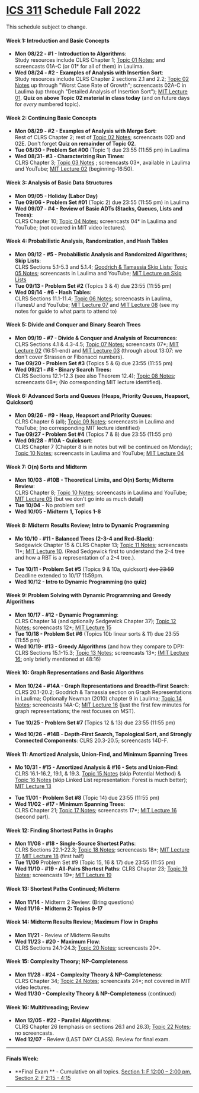 
# [ICS 311](https://ics311.github.io/) Schedule Fall 2022

This schedule subject to change.

#### Week 1: Introduction and Basic Concepts

*   **Mon 08/22 - #1 - Introduction to Algorithms**:  
    Study resources include CLRS Chapter 1; [Topic 01 Notes](Notes/Topic-01.html); and screencasts 01A-C (or 01* for all of them) in Laulima.
*   **Wed 08/24 - #2 - Examples of Analysis with Insertion Sort**:  
    Study resources include CLRS Chapter 2 sections 2.1 and 2.2; [Topic 02 Notes](Notes/Topic-02.html) up through "Worst Case Rate of Growth"; screencasts 02A-C in Laulima (up through "Detailed Analysis of Insertion Sort"); [MIT Lecture 01](http://videolectures.net/mit6046jf05_leiserson_lec01/). **Quiz on above Topic 02 material in class today** (and on future days for _every_ numbered topic).

#### Week 2: Continuing Basic Concepts

*   **Mon 08/29 - #2 - Examples of Analysis with Merge Sort**:  
    Rest of CLRS Chapter 2; rest of [Topic 02 Notes](Notes/Topic-02.html); screencasts 02D and 02E. Don't forget **Quiz on remainder of Topic 02**.
*   **Tue 08/30 - Problem Set #00** (Topic 1) due 23:55 (11:55 pm) in Laulima
*   **Wed 08/31- #3 - Characterizing Run Times**:  
    CLRS Chapter 3; [Topic 03 Notes](Notes/Topic-03.html) ; screencasts 03*, available in Laulima and YouTube; [MIT Lecture 02](http://videolectures.net/mit6046jf05_demaine_lec02/) (beginning-16:50).

#### Week 3: Analysis of Basic Data Structures

*   **Mon 09/05 - Holiday (Labor Day)**
*   **Tue 09/06 - Problem Set #01** (Topic 2) due 23:55 (11:55 pm) in Laulima
*   **Wed 09/07 - #4 - Review of Basic ADTs (Stacks, Queues, Lists and Trees)**:  
    CLRS Chapter 10; [Topic 04 Notes](Notes/Topic-04.html); screencasts 04* in Laulima and YouTube; (not covered in MIT video lectures).

#### Week 4: Probabilistic Analysis, Randomization, and Hash Tables

*   **Mon 09/12 - #5 - Probabilistic Analysis and Randomized Algorithms; Skip Lists**:  
    CLRS Sections 5.1-5.3 and 5.1.4; [Goodrich & Tamassia Skip Lists](https://laulima.hawaii.edu/portal/tool/b5e9efbc-a1c1-4627-bbe2-a9f7fa9e8cde?panel=Main#); [Topic 05 Notes](Notes/Topic-05.html); screencasts in Laulima and YouTube; [MIT Lecture on Skip Lists](http://videolectures.net/mit6046jf05_demaine_lec12/)
*   **Tue 09/13 - Problem Set #2** (Topics 3 & 4) due 23:55 (11:55 pm)
*   **Wed 09/14 - #6 - Hash Tables**:  
    CLRS Sections 11.1-11.4; [Topic 06 Notes](Notes/Topic-06.html); screencasts in Laulima, iTunesU and YouTube; [MIT Lecture 07](http://videolectures.net/mit6046jf05_leiserson_lec07/) and [MIT Lecture 08](http://videolectures.net/mit6046jf05_leiserson_lec08/) (see my notes for guide to what parts to attend to)

#### Week 5: Divide and Conquer and Binary Search Trees

*   **Mon 09/19 - #7 - Divide & Conquer and Analysis of Recurrences**:  
    CLRS Sections 4.1 & 4.3-4.5; [Topic 07 Notes](Notes/Topic-07.html); screencasts 07*; [MIT Lecture 02](http://videolectures.net/mit6046jf05_demaine_lec02/) (16:51-end) and [MIT Lecture 03](http://videolectures.net/mit6046jf05_demaine_lec03/) (through about 13:07: we don't cover Strassen or Fibonacci numbers).
*   **Tue 09/20 - Problem Set #3** (Topics 5 & 6) due 23:55 (11:55 pm)
*   **Wed 09/21 - #8 - Binary Search Trees:**  
    CLRS Sections 12.1-12.3 (see also Theorem 12.4); [Topic 08 Notes](Notes/Topic-08.html); screencasts 08*; (No corresponding MIT lecture identified).

#### Week 6: Advanced Sorts and Queues (Heaps, Priority Queues, Heapsort, Quicksort)

*   **Mon 09/26 - #9 - Heap, Heapsort and Priority Queues**:  
    CLRS Chapter 6 (all); [Topic 09 Notes](Notes/Topic-09.html); screencasts in Laulima and YouTube; (no corresponding MIT lecture identified)
*   **Tue 09/27 - Problem Set #4** (Topics 7 & 8) due 23:55 (11:55 pm)
*   **Wed 09/28 - #10A - Quicksort**:  
    CLRS Chapter 7 (Chapter 8 is in notes but will be continued on Monday); [Topic 10 Notes](Notes/Topic-10.html); screencasts in Laulima and YouTube; [MIT Lecture 04](http://videolectures.net/mit6046jf05_leiserson_lec04/)

#### Week 7: O(n) Sorts and Midterm

*   **Mon 10/03 - #10B - Theoretical Limits, and O(n) Sorts; Midterm Review**:  
    CLRS Chapter 8; [Topic 10 Notes](Notes/Topic-10.html); screencasts in Laulima and YouTube; [MIT Lecture 05](http://videolectures.net/mit6046jf05_demaine_lec05/) (but we don't go into as much detail)
*   **Tue 10/04** - No problem set!
*   **Wed 10/05 - Midterm 1, Topics 1-8**

#### Week 8: Midterm Results Review; Intro to Dynamic Programming

*   **Mo 10/10 - #11 - Balanced Trees (2-3-4 and Red-Black)**:  
    Sedgewick Chapter 15 & CLRS Chapter 13; [Topic 11 Notes](Notes/Topic-11.html); screencasts 11*; [MIT Lecture 10](http://videolectures.net/mit6046jf05_demaine_lec10/). (Read Sedgewick first to understand the 2-4 tree and how a RBT is a representation of a 2-4 tree.).
<!--*   **Mon 10/10 - Midterm Results/Review (no quiz)**-->
*   **Tue 10/11 - Problem Set #5** (Topics 9 & 10a, quicksort) ~~due 23:59~~ Deadline extended to 10/17 11:59pm.
*   **Wed 10/12 - Intro to Dynamic Programming (no quiz)**

#### Week 9: Problem Solving with Dynamic Programming and Greedy Algorithms

*   **Mon 10/17 - #12 - Dynamic Programming**:  
    CLRS Chapter 14 (and optionally Sedgewick Chapter 37); [Topic 12 Notes](Notes/Topic-12.html); screencasts 12*; [MIT Lecture 15](http://videolectures.net/mit6046jf05_leiserson_lec15/)
*   **Tue 10/18 - Problem Set #6** (Topics 10b linear sorts & 11) due 23:55 (11:55 pm)
*   **Wed 10/19- #13 - Greedy Algorithms** (and how they compare to DP):  
    CLRS Sections 15.1-15.3; [Topic 13 Notes](Notes/Topic-13.html); screencasts 13*; [(MIT Lecture 16:](http://videolectures.net/mit6046jf05_leiserson_lec16/) only briefly mentioned at 48:16)

#### Week 10: Graph Representations and Basic Algorithms

*   **Mon 10/24 - #14A - Graph Representations and Breadth-First Search**:  
    CLRS 20.1-20.2; Goodrich & Tamassia section on Graph Representations in Laulima; Optionally Newman (2010) chapter 9 in Laulima; [Topic 14 Notes](Notes/Topic-14.html); screencasts 14A-C; [MIT Lecture 16](http://videolectures.net/mit6046jf05_leiserson_lec16/) (just the first few minutes for graph representations; the rest focuses on MST).  

*   **Tue 10/25 - Problem Set #7** (Topics 12 & 13) due 23:55 (11:55 pm)
*   **Wed 10/26 - #14B - Depth-First Search, Topological Sort, and Strongly Connected Components**: CLRS 20.3-20.5; screencasts 14D-F.

#### Week 11: Amortized Analysis, Union-Find, and Minimum Spanning Trees

*   **Mo 10/31 - #15 - Amortized Analysis & #16 - Sets and Union-Find**:  
    CLRS 16.1-16.2, 19.1, & 19.3. [Topic 15 Notes](Notes/Topic-15.html) (skip Potential Method) & [Topic 16 Notes](Notes/Topic-16.html) (skip Linked List representation: Forest is much better); [MIT Lecture 13](http://videolectures.net/mit6046jf05_leiserson_lec13/)
<!--*   **TBD??? - Last day for withdrawal with W**-->
*   **Tue 11/01 - Problem Set #8** (Topic 14) due 23:55 (11:55 pm)
*   **Wed 11/02 - #17 - Minimum Spanning Trees**:  
    CLRS Chapter 21; [Topic 17 Notes](Notes/Topic-17.html); screencasts 17*; [MIT Lecture 16](http://videolectures.net/mit6046jf05_leiserson_lec16/) (second part).

#### Week 12: Finding Shortest Paths in Graphs

*   **Mon 11/08 - #18 - Single-Source Shortest Paths**:  
    CLRS Sections 22.1-22.3; [Topic 18 Notes](Notes/Topic-18.html); screencasts 18*; [MIT Lecture 17](http://videolectures.net/mit6046jf05_demaine_lec17/), [MIT Lecture 18](http://videolectures.net/mit6046jf05_demaine_lec18/) (first half)
*   **Tue 11/09** Problem Set #9 (Topic 15, 16 & 17) due 23:55 (11:55 pm)
*   **Wed 11/10 - #19 - All-Pairs Shortest Paths**:
    CLRS Chapter 23; [Topic 19 Notes](Notes/Topic-19.html); screencasts 19*; [MIT Lecture 19](http://videolectures.net/mit6046jf05_demaine_lec19/)

#### Week 13: Shortest Paths Continued; Midterm

*   **Mon 11/14** - Midterm 2 Review: (Bring questions)  
*   **Wed 11/16 - Midterm 2: Topics 9-17**

#### Week 14: Midterm Results Review; Maximum Flow in Graphs

*   **Mon 11/21** - Review of Midterm Results
*   **Wed 11/23 - #20 - Maximum Flow**:  
    CLRS Sections 24.1-24.3; [Topic 20 Notes](Notes/Topic-20.html); screencasts 20*.

#### Week 15: Complexity Theory; NP-Completeness

*   **Mon 11/28 - #24 - Complexity Theory & NP-Completeness**:  
    CLRS Chapter 34; [Topic 24 Notes](Notes/Topic-24.html); screencasts 24*; not covered in MIT video lectures. 
*   **Wed 11/30 - Complexity Theory & NP-Completeness** (continued)

#### Week 16: Multithreading; Review

<!--- *   **Mo 12/06 - #25 - Approximation Algorithms**:  
    CLRS Chapter 35; [Topic 25 Notes](Notes/Topic-25.html); screencasts 25*; not covered in MIT video lectures.  --->
*   **Mon 12/05 - #22 - Parallel Algorithms**:  
    CLRS Chapter 26 (emphasis on sections 26.1 and 26.3); [Topic 22 Notes](Notes/Topic-22.html); no screencasts.
*   **Wed 12/07** - Review (LAST DAY CLASS). Review for final exam.

* * *

#### Finals Week:

*   **Final Exam ** - Cumulative on all topics. [Section 1: F 12:00 – 2:00 pm, Section 2: F 2:15 - 4:15](https://manoa.hawaii.edu/undergrad/schedule/final-exams/fall/) 

* * *
<!--
## <a name="problems">Problem Sets</a>

Each problem set will be released in Laulima when they are assigned. At that time, you may find the actual problems as Google Doc templates in your section's Assignments folder.

*   **Problem Set #0** (Topic 1) due 23:55 (11:55 pm) Tuesday Aug 30
*   **Problem Set #1** (Topic 2) due 23:55 (11:55 pm) Tuesday September 6
*   **Problem Set #2** (Topics 3 & 4) due 23:55 (11:55 pm) Tuesday September 13
*   **Problem Set #3** (Topics 5 & 6) due 23:55 (11:55 pm) Tuesday September 20
*   **Problem Set #4** (Topics 7 & 8) due 23:55 (11:55 pm) Tuesday September 27
*   **Problem Set #5** (Topics 9 & 10A) due 23:55 (11:55 pm) Tuesday October 11
*   **Problem Set #6** (Topics 10B & 11) due 23:55 (11:55 pm) Tuesday Oct 18
*   **Problem Set #7** (Topics 12 & 13) due 23:55 (11:55 pm) Tuesday October 2
*   **Problem Set #8** (Topic 14) due 23:55 (11:55 pm) Wednesday November 2
*   **Problem Set #9** (Topics 15, 16 & 17) due 23:55 (11:55 pm) Wednesday November 9
*   **Problem Set #10** (Topics 18, 19, 20 & 22) due 23:55 (11:55 pm) Friday December 9

## <a name="exams">Exam Dates</a>

*   **Wednesday 10/05: Midterm 1** - Topics 1-8
*   **Wednesday 11/16: Midterm 2** - Topics 9-17
*   **[TBD](https://manoa.hawaii.edu/undergrad/schedule/final-exams/fall/): Final Exam** - Cumulative on all topics (1-20, 22, 24, & 25).
-->

